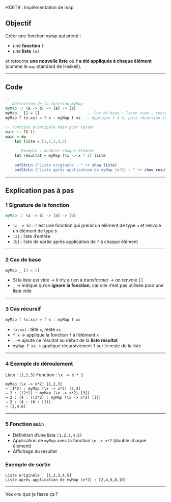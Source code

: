 HC6T9 : Implémentation de map

##  Objectif

Créer une fonction `myMap` qui prend :

* une **fonction** `f`
* une **liste** `[a]`

et retourne **une nouvelle liste** où **`f` a été appliquée à chaque élément** (comme le `map` standard de Haskell).

---

##  Code 

```haskell
-- 
-- Définition de la fonction myMap
myMap :: (a -> b) -> [a] -> [b]
myMap _ [] = []                     -- Cas de base : liste vide → renvoie liste vide
myMap f (x:xs) = f x : myMap f xs  -- Applique f à x, puis récursion sur le reste

-- Fonction principale main pour tester
main :: IO ()
main = do
    let liste = [1,2,3,4,5]
    
    -- Exemple : doubler chaque élément
    let resultat = myMap (\x -> x * 2) liste
    
    putStrLn ("Liste originale : " ++ show liste)
    putStrLn ("Liste après application de myMap (x*2) : " ++ show resultat)
```

---

##  Explication pas à pas

### 1️ Signature de la fonction

```haskell
myMap :: (a -> b) -> [a] -> [b]
```

* `(a -> b)` : `f` est une fonction qui prend un élément de type `a` et renvoie un élément de type `b`
* `[a]` : liste d’entrée
* `[b]` : liste de sortie après application de `f` à chaque élément

---

### 2️ Cas de base

```haskell
myMap _ [] = []
```

* Si la liste est vide → il n’y a rien à transformer → on renvoie `[]`
* `_` → indique qu’on **ignore la fonction**, car elle n’est pas utilisée pour une liste vide

---

### 3️ Cas récursif

```haskell
myMap f (x:xs) = f x : myMap f xs
```

* `(x:xs)` : tête `x`, reste `xs`
* `f x` → applique la fonction `f` à l’élément `x`
* `:` → ajoute ce résultat au début de la **liste résultat**
* `myMap f xs` → applique récursivement `f` sur le reste de la liste

---

### 4️ Exemple de déroulement

Liste : `[1,2,3]`
Fonction : `\x -> x * 2`

```
myMap (\x -> x*2) [1,2,3]
→ (1*2) : myMap (\x -> x*2) [2,3]
→ 2 : ((2*2) : myMap (\x -> x*2) [3])
→ 2 : (4 : ((3*2) : myMap (\x -> x*2) []))
→ 2 : (4 : (6 : []))
→ [2,4,6]
```

---

### 5️ Fonction `main`

* Définition d’une liste `[1,2,3,4,5]`
* Application de `myMap` avec la fonction `\x -> x*2` (double chaque élément)
* Affichage du résultat

###  Exemple de sortie

```
Liste originale : [1,2,3,4,5]
Liste après application de myMap (x*2) : [2,4,6,8,10]
```

---


Veux‑tu que je fasse ça ?

